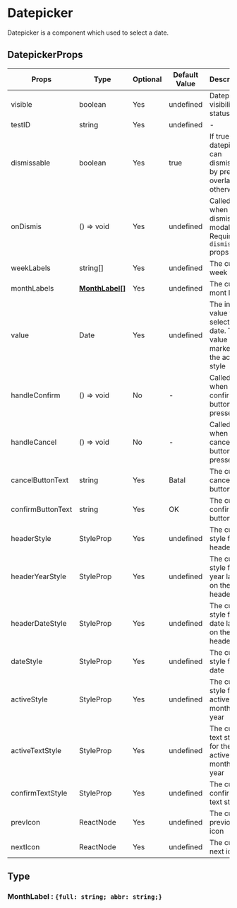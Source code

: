 # Datepicker

Datepicker is a component which used to select a date.

## DatepickerProps

| Props             | Type                                                     | Optional | Default Value | Description                                                                  |
| ----------------- | -------------------------------------------------------- | -------- | ------------- | ---------------------------------------------------------------------------- |
| visible           | boolean                                                  | Yes      | undefined     | Datepicker visibility status                                                 |
| testID            | string                                                   | Yes      | undefined     | -                                                                            |
| dismissable       | boolean                                                  | Yes      | true          | If true, datepicker can dismissed by press on overlay and otherwise.         |
| onDismis          | () => void                                               | Yes      | undefined     | Called when dismis the modal. Require `dismissable` props                    |
| weekLabels        | string[]                                                 | Yes      | undefined     | The custom week label                                                        |
| monthLabels       | [**MonthLabel[]**](#monthlabel--full-string-abbr-string) | Yes      | undefined     | The custom mont label                                                        |
| value             | Date                                                     | Yes      | undefined     | The initial value fot selected date. The value is marked by the active style |
| handleConfirm     | () => void                                               | No       | -             | Called when confirm button is pressed                                        |
| handleCancel      | () => void                                               | No       | -             | Called when cancel button is pressed                                         |
| cancelButtonText  | string                                                   | Yes      | Batal         | The custom cancel button text                                                |
| confirmButtonText | string                                                   | Yes      | OK            | The custom confirm button text                                               |
| headerStyle       | StyleProp<ViewStyle>                                     | Yes      | undefined     | The custom style for the header                                              |
| headerYearStyle   | StyleProp<TextStyle>                                     | Yes      | undefined     | The custom style for the year label on the header                            |
| headerDateStyle   | StyleProp<TextStyle>                                     | Yes      | undefined     | The custom style for the date label on the header                            |
| dateStyle         | StyleProp<TextStyle>                                     | Yes      | undefined     | The custom style for the date                                                |
| activeStyle       | StyleProp<ViewStyle>                                     | Yes      | undefined     | The custom style for active date, month, and year                            |
| activeTextStyle   | StyleProp<ViewStyle>                                     | Yes      | undefined     | The custom text style for the active date, month, and year                   |
| confirmTextStyle  | StyleProp<TextStyle>                                     | Yes      | undefined     | The custom confirm text style                                                |
| prevIcon          | ReactNode                                                | Yes      | undefined     | The custom previous icon                                                     |
| nextIcon          | ReactNode                                                | Yes      | undefined     | The custom next icon                                                         |

## Type

### **MonthLabel** : `{full: string; abbr: string;}`

